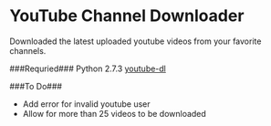 # YouTube Channel Downloader

Downloaded the latest uploaded youtube videos from your favorite channels.


###Requried###
Python 2.7.3
[youtube-dl](https://github.com/rg3/youtube-dl/)

###To Do###
* Add error for invalid youtube user
* Allow for more than 25 videos to be downloaded